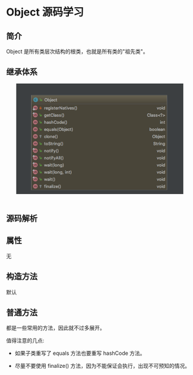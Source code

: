 Object 源码学习
====

## 简介

Object 是所有类层次结构的根类，也就是所有类的"祖先类"。

## 继承体系

<div align="center"> <img src="pics/object-1.png" width="500" style="zoom:90%"/> </div><br>

## 源码解析

## 属性

无

## 构造方法

默认

## 普通方法

都是一些常用的方法，因此就不过多展开。

值得注意的几点:

* 如果子类重写了 equals 方法也要重写 hashCode 方法。

* 尽量不要使用 finalize() 方法，因为不能保证会执行，出现不可预知的情况。